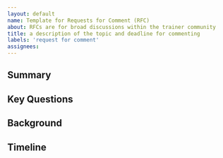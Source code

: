 ```yaml
---
layout: default
name: Template for Requests for Comment (RFC)
about: RFCs are for broad discussions within the trainer community 
title: a description of the topic and deadline for commenting
labels: 'request for comment'
assignees: 
---
```

## Summary

## Key Questions

## Background

## Timeline


